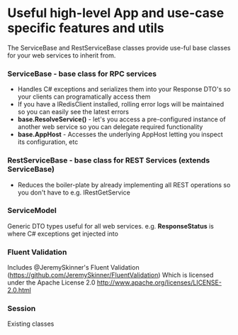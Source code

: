 ﻿# Useful high-level App and use-case specific features and utils

The ServiceBase and RestServiceBase classes provide use-ful base classes for your web services to inherit from.

### ServiceBase - base class for RPC services
  
  * Handles C# exceptions and serializes them into your Response DTO's so your clients can programatically access them
  * If you have a IRedisClient installed, rolling error logs will be maintained so you can easily see the latest errors
  * **base.ResolveService()** - let's you access a pre-configured instance of another web service so you can delegate required functionality
  * **base.AppHost** - Accesses the underlying AppHost letting you inspect its configuration, etc

### RestServiceBase - base class for REST Services (extends ServiceBase)

  * Reduces the boiler-plate by already implementing all REST operations so you don't have to e.g. IRestGetService<TRequest>

### ServiceModel
Generic DTO types useful for all web services. e.g. **ResponseStatus** is where C# exceptions get injected into

### Fluent Validation

Includes @JeremySkinner's Fluent Validation (https://github.com/JeremySkinner/FluentValidation)
Which is licensed under the Apache License 2.0 
http://www.apache.org/licenses/LICENSE-2.0.html

### Session
Existing classes